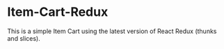 # Item-Cart-Redux
This is a simple Item Cart using the latest version of React Redux (thunks and slices).
